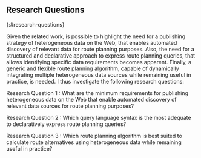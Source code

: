 ## Research Questions
{:#research-questions}

Given the related work, is possible to highlight the need for
a publishing strategy of heterogeneous data on the Web,
that enables automated discovery of relevant data for route planning purposes.
Also, the need for a structured and declarative approach to express
route planning queries, that allows identifying specific data requirements becomes apparent.
Finally, a generic and flexible route planning algorithm,
capable of dynamically integrating multiple heterogeneous data sources
while remaining useful in practice, is needed.
I thus investigate the following research questions:

Research Question 1
: What are the minimum requirements for publishing heterogeneous data on the Web that enable automated discovery of relevant data sources for route planning purposes?

Research Question 2
: Which query language syntax is the most adequate to declaratively express route planning queries?

Research Question 3
: Which route planning algorithm is best suited to calculate route alternatives using heterogeneous data while remaining useful in practice?